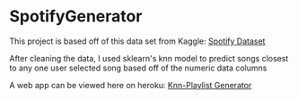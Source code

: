 # SpotifyGenerator
This project is based off of this data set from Kaggle: <a href="https://www.kaggle.com/yamaerenay/spotify-dataset-19212020-160k-tracks">Spotify Dataset</a>

After cleaning the data, I used sklearn's knn model to predict songs closest to any one user selected song based off of the numeric data columns

A web app can be viewed here on heroku: <a href="https://knn-playlist.herokuapp.com/">Knn-Playlist Generator</a>
